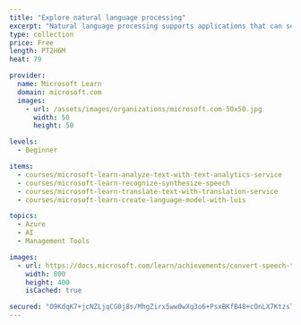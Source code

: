 ```yaml
---
title: "Explore natural language processing"
excerpt: "Natural language processing supports applications that can see, hear, speak with, and understand users.  They permit the user to interact with your application in natural ways without requiring the user to adapt to the computer model.  Using text analytics, translation, and language understanding services, Microsoft Azure makes it easy to build applications that support natural language."
type: collection
price: Free
length: PT2H6M
heat: 79

provider:
  name: Microsoft Learn
  domain: microsoft.com
  images:
    - url: /assets/images/organizations/microsoft.com-50x50.jpg
      width: 50
      height: 50

levels:
  - Beginner

items:
  - courses/microsoft-learn-analyze-text-with-text-analytics-service
  - courses/microsoft-learn-recognize-synthesize-speech
  - courses/microsoft-learn-translate-text-with-translation-service
  - courses/microsoft-learn-create-language-model-with-luis

topics:
  - Azure
  - AI
  - Management Tools

images:
  - url: https://docs.microsoft.com/learn/achievements/convert-speech-to-text-social.png
    width: 800
    height: 400
    isCached: true

secured: "O9KdqK7+jcNZLjqCG0j8s/MhgZirx5ww0wXq3o6+PsxBKfB48+cOnLX7KtzsTuy6LFBuPkMWnTDiMkDBlFO4d0vdDGrLRrq9A6MLSwLZoAF320w4ZKLI7yXlm0k775KaW+xNoIPvENMO5pt+WPgg2yUvX0FpJ4mIHiSJNGCCzens1AKUs41VZoWksPcQeOriOZVkqlLyF9bXN/F5HMBjmJ3NQpebysS+TunQsjQWO+urZH5Hq+QIYXSvFWx/SftDUZg9nGQEy6UhP/q6/cAOnhEXJWjJX8qwvba4ygPQZrezoCa0pDy3bptYTaAfp/xU1wH1TSHZOFLx0Z5lZTME7yV83UMwa2K25l9cQhD6hOM=;/tPUW8QARIqpnYhbQA9BLg=="
---
```


